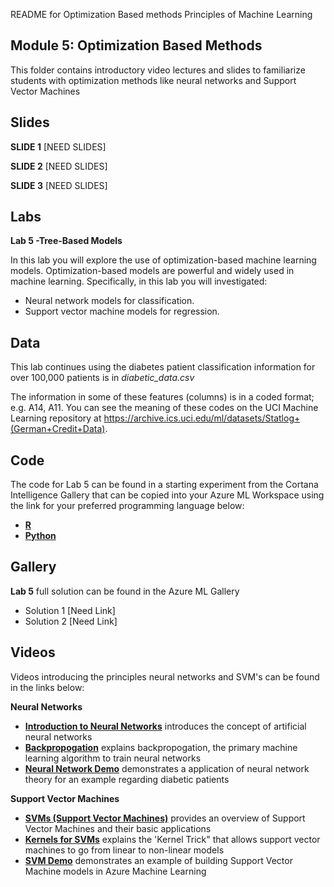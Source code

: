 README for Optimization Based methods
Principles of Machine Learning 
## Module 5: Optimization Based Methods 

This folder contains introductory video lectures and slides to familiarize students with optimization methods like neural networks and Support Vector Machines

## Slides  

**SLIDE 1**  [NEED SLIDES]

**SLIDE 2**  [NEED SLIDES]

**SLIDE 3**  [NEED SLIDES]

## Labs

**Lab 5 -Tree-Based Models** 

In this lab you will explore the use of optimization-based machine learning models. Optimization-based
models are powerful and widely used in machine learning. Specifically, in this lab you will investigated:
- Neural network models for classification.
- Support vector machine models for regression.



## Data

This lab continues using the diabetes patient classification information for over 100,000 patients is in *diabetic_data.csv*

The information in some of these features (columns) is in a coded format; e.g. A14, A11. You can see the meaning of these codes on the UCI Machine Learning repository at
https://archive.ics.uci.edu/ml/datasets/Statlog+(German+Credit+Data).

## Code

The code for Lab 5 can be found in a starting experiment from the Cortana Intelligence Gallery that can be copied into your Azure ML Workspace using the link for your preferred programming language below:

- **[R](https://aka.ms/edx-dat203.2x-lab5-class-r)**
- **[Python](https://aka.ms/edx-dat203.2x-lab5-class-py)**

## Gallery

**Lab 5** full solution can be found in the Azure ML Gallery

- Solution 1 [Need Link]
- Solution 2 [Need Link]

## Videos  

Videos introducing the principles neural networks and SVM's can be found in the links below:

**Neural Networks**

- **[Introduction to Neural Networks](https://youtu.be/RoSwlPfTK8o)** introduces the concept of artificial neural networks
- **[Backpropogation](https://youtu.be/aBG1w7o92Os)** explains backpropogation, the primary machine learning algorithm to train neural networks
- **[Neural Network Demo](https://youtu.be/wkoUZPsv4iw)** demonstrates a application of neural network theory for an example regarding diabetic patients


**Support Vector Machines**

- **[SVMs (Support Vector Machines)](https://youtu.be/tqVULGmLkVU)** provides an overview of Support Vector Machines and their basic applications
- **[Kernels for SVMs](https://youtu.be/bJDtx49sG-w)** explains the 'Kernel Trick" that allows support vector machines to go from linear to non-linear models
- **[SVM Demo](https://youtu.be/rC1t7bIDjDE)** demonstrates an example of building Support Vector Machine models in Azure Machine Learning

